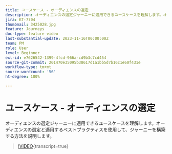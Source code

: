 ```yaml
---
title: ユースケース - オーディエンスの選定
description: オーディエンスの選定ジャーニーに適用できるユースケースを理解します。オーディエンスの選定と適用するベストプラクティスを使用して、ジャーニーを構築する方法を説明します。
jira: KT-7704
thumbnail: 3425028.jpg
feature: Journeys
doc-type: feature video
last-substantial-update: 2023-11-16T00:00:00Z
team: PM
role: User
level: Beginner
exl-id: e7626542-1399-4fcd-966a-cd9b3c7cd454
source-git-commit: 201470e35095b38617d1a1bb5d7b16c1e60f431e
workflow-type: tm+mt
source-wordcount: '56'
ht-degree: 100%

---
```


# ユースケース - オーディエンスの選定

オーディエンスの選定ジャーニーに適用できるユースケースを理解します。オーディエンスの選定と適用するベストプラクティスを使用して、ジャーニーを構築する方法を説明します。

>[!VIDEO](https://video.tv.adobe.com/v/3425028?quality=12&learn=on){transcript=true}
